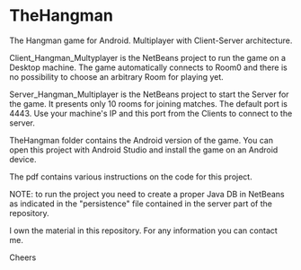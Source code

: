 # TheHangman

The Hangman game for Android. Multiplayer with Client-Server architecture.

Client_Hangman_Multyplayer is the NetBeans project to run the game on a Desktop machine. The game automatically connects to Room0 and there is no possibility to choose an arbitrary Room for playing yet.

Server_Hangman_Multiplayer is the NetBeans project to start the Server for the game. It presents only 10 rooms for joining matches. The default port is 4443. Use your machine's IP and this port from the Clients to connect to the server.

TheHangman folder contains the Android version of the game. You can open this project with Android Studio and install the game on an Android device.

The pdf contains various instructions on the code for this project.

NOTE: to run the project you need to create a proper Java DB in NetBeans as indicated in the "persistence" file contained in the server part of the repository.

I own the material in this repository. For any information you can contact me.

Cheers
